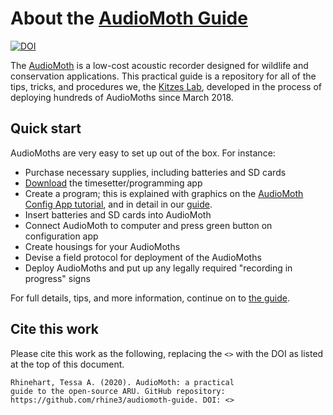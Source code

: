 # About the [AudioMoth Guide](https://github.com/rhine3/audiomoth-guide/blob/master/guide.md)

[![DOI](https://zenodo.org/badge/168228984.svg)](https://zenodo.org/badge/latestdoi/168228984)

The [AudioMoth](https://www.openacousticdevices.info/) is a low-cost acoustic recorder designed for wildlife and conservation applications. This practical guide is a repository for all of the tips, tricks, and procedures we, the [Kitzes Lab](http://www.kitzeslab.org/), developed in the process of deploying hundreds of AudioMoths since March 2018.


## Quick start

AudioMoths are very easy to set up out of the box. For instance:

* Purchase necessary supplies, including batteries and SD cards
* [Download](https://www.openacousticdevices.info/config) the timesetter/programming app 
* Create a program; this is explained with graphics on the [AudioMoth Config App tutorial](https://www.openacousticdevices.info/config-app-guide), and in detail in our [guide](https://github.com/rhine3/audiomoth-guide/blob/master/guide.md).
* Insert batteries and SD cards into AudioMoth
* Connect AudioMoth to computer and press green button on configuration app
* Create housings for your AudioMoths
* Devise a field protocol for deployment of the AudioMoths
* Deploy AudioMoths and put up any legally required "recording in progress" signs

For full details, tips, and more information, continue on to [the guide](https://github.com/rhine3/audiomoth-guide/blob/master/guide.md).


## Cite this work

Please cite this work as the following, replacing the `<>` with the DOI as listed at the top of this document.

    Rhinehart, Tessa A. (2020). AudioMoth: a practical 
    guide to the open-source ARU. GitHub repository: 
    https://github.com/rhine3/audiomoth-guide. DOI: <>

